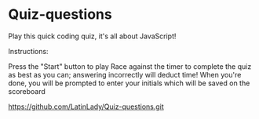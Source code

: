 # Quiz-questions
Play this quick coding quiz, it's all about JavaScript!

Instructions:

Press the "Start" button to play
Race against the timer to complete the quiz as best as you can; answering incorrectly will deduct time!
When you're done, you will be prompted to enter your initials which will be saved on the scoreboard


https://github.com/LatinLady/Quiz-questions.git

